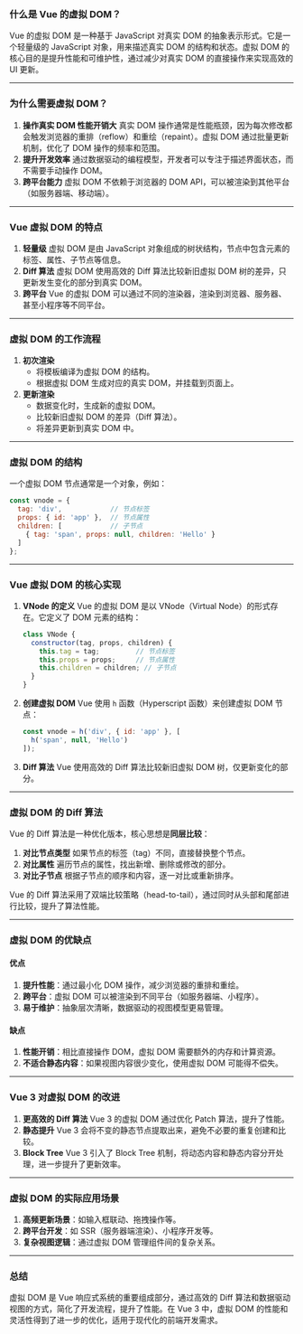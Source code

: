 ### 什么是 Vue 的虚拟 DOM？

Vue 的虚拟 DOM 是一种基于 JavaScript 对真实 DOM 的抽象表示形式。它是一个轻量级的 JavaScript 对象，用来描述真实 DOM 的结构和状态。虚拟 DOM 的核心目的是提升性能和可维护性，通过减少对真实 DOM 的直接操作来实现高效的 UI 更新。

------

### 为什么需要虚拟 DOM？

1. **操作真实 DOM 性能开销大**
    真实 DOM 操作通常是性能瓶颈，因为每次修改都会触发浏览器的重排（reflow）和重绘（repaint）。虚拟 DOM 通过批量更新机制，优化了 DOM 操作的频率和范围。
2. **提升开发效率**
    通过数据驱动的编程模型，开发者可以专注于描述界面状态，而不需要手动操作 DOM。
3. **跨平台能力**
    虚拟 DOM 不依赖于浏览器的 DOM API，可以被渲染到其他平台（如服务器端、移动端）。

------

### Vue 虚拟 DOM 的特点

1. **轻量级**
    虚拟 DOM 是由 JavaScript 对象组成的树状结构，节点中包含元素的标签、属性、子节点等信息。
2. **Diff 算法**
    虚拟 DOM 使用高效的 Diff 算法比较新旧虚拟 DOM 树的差异，只更新发生变化的部分到真实 DOM。
3. **跨平台**
    Vue 的虚拟 DOM 可以通过不同的渲染器，渲染到浏览器、服务器、甚至小程序等不同平台。

------

### 虚拟 DOM 的工作流程

1. **初次渲染**
   - 将模板编译为虚拟 DOM 的结构。
   - 根据虚拟 DOM 生成对应的真实 DOM，并挂载到页面上。
2. **更新渲染**
   - 数据变化时，生成新的虚拟 DOM。
   - 比较新旧虚拟 DOM 的差异（Diff 算法）。
   - 将差异更新到真实 DOM 中。

------

### 虚拟 DOM 的结构

一个虚拟 DOM 节点通常是一个对象，例如：

```javascript
const vnode = {
  tag: 'div',            // 节点标签
  props: { id: 'app' },  // 节点属性
  children: [            // 子节点
    { tag: 'span', props: null, children: 'Hello' }
  ]
};
```

------

### Vue 虚拟 DOM 的核心实现

1. **VNode 的定义**
    Vue 的虚拟 DOM 是以 VNode（Virtual Node）的形式存在。它定义了 DOM 元素的结构：

   ```javascript
   class VNode {
     constructor(tag, props, children) {
       this.tag = tag;         // 节点标签
       this.props = props;     // 节点属性
       this.children = children; // 子节点
     }
   }
   ```

2. **创建虚拟 DOM**
    Vue 使用 `h` 函数（Hyperscript 函数）来创建虚拟 DOM 节点：

   ```javascript
   const vnode = h('div', { id: 'app' }, [
     h('span', null, 'Hello')
   ]);
   ```

3. **Diff 算法**
    Vue 使用高效的 Diff 算法比较新旧虚拟 DOM 树，仅更新变化的部分。

------

### 虚拟 DOM 的 Diff 算法

Vue 的 Diff 算法是一种优化版本，核心思想是**同层比较**：

1. **对比节点类型**
    如果节点的标签（tag）不同，直接替换整个节点。
2. **对比属性**
    遍历节点的属性，找出新增、删除或修改的部分。
3. **对比子节点**
    根据子节点的顺序和内容，逐一对比或重新排序。

Vue 的 Diff 算法采用了双端比较策略（head-to-tail），通过同时从头部和尾部进行比较，提升了算法性能。

------

### 虚拟 DOM 的优缺点

#### 优点

1. **提升性能**：通过最小化 DOM 操作，减少浏览器的重排和重绘。
2. **跨平台**：虚拟 DOM 可以被渲染到不同平台（如服务器端、小程序）。
3. **易于维护**：抽象层次清晰，数据驱动的视图模型更易管理。

#### 缺点

1. **性能开销**：相比直接操作 DOM，虚拟 DOM 需要额外的内存和计算资源。
2. **不适合静态内容**：如果视图内容很少变化，使用虚拟 DOM 可能得不偿失。

------

### Vue 3 对虚拟 DOM 的改进

1. **更高效的 Diff 算法**
    Vue 3 的虚拟 DOM 通过优化 Patch 算法，提升了性能。
2. **静态提升**
    Vue 3 会将不变的静态节点提取出来，避免不必要的重复创建和比较。
3. **Block Tree**
    Vue 3 引入了 Block Tree 机制，将动态内容和静态内容分开处理，进一步提升了更新效率。

------

### 虚拟 DOM 的实际应用场景

1. **高频更新场景**：如输入框联动、拖拽操作等。
2. **跨平台开发**：如 SSR（服务器端渲染）、小程序开发等。
3. **复杂视图逻辑**：通过虚拟 DOM 管理组件间的复杂关系。

------

### 总结

虚拟 DOM 是 Vue 响应式系统的重要组成部分，通过高效的 Diff 算法和数据驱动视图的方式，简化了开发流程，提升了性能。在 Vue 3 中，虚拟 DOM 的性能和灵活性得到了进一步的优化，适用于现代化的前端开发需求。